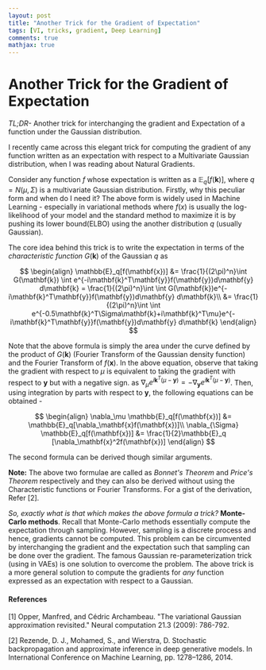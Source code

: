```yaml
---
layout: post
title: "Another Trick for the Gradient of Expectation"
tags: [VI, tricks, gradient, Deep Learning]
comments: true
mathjax: true
---
```


# Another Trick for the Gradient of Expectation

*TL;DR-* Another trick for interchanging the gradient and Expectation of a function under the Gaussian distribution.

I recently came across this elegant trick for computing the gradient of any function written as an expectation with respect to a Multivariate Gaussian distribution, when I was reading about Natural Gradients.

Consider any function $f$ whose expectation is written as a $\mathbb{E}_q[f(\mathbf{k})]$, where $q = N(\mu, \Sigma)$ is a multivariate Gaussian distribution. Firstly, why this peculiar form and when do I need it? The above form is widely used in Machine Learning - especially in variational methods where $f(x)$ is usually the log-likelihood of your model and the standard method to maximize it is by pushing its lower bound(ELBO) using the another distribution $q$ (usually Gaussian).

The core idea behind this trick is to write the expectation in terms of the *characteristic function* $G(\mathbf{k})$ of the Gaussian $q$ as

$$
\begin{align}
\mathbb{E}_q[f(\mathbf{x})] &= \frac{1}{(2\pi)^n}\int  G(\mathbf{k}) \int e^{-i\mathbf{k}^T\mathbf{y}}f(\mathbf{y})d\mathbf{y} d\mathbf{k} = \frac{1}{(2\pi)^n}\int \int G(\mathbf{k})e^{-i\mathbf{k}^T\mathbf{y}}f(\mathbf{y})d\mathbf{y} d\mathbf{k}\\
&= \frac{1}{(2\pi)^n}\int \int e^{-0.5\mathbf{k}^T\Sigma\mathbf{k}+i\mathbf{k}^T\mu}e^{-i\mathbf{k}^T\mathbf{y}}f(\mathbf{y})d\mathbf{y} d\mathbf{k}
\end{align}
$$

Note that the above formula is simply the area under the curve defined by the product of $G(\mathbf{k})$ (Fourier Transform of the Gaussian density function) and the Fourier Transform of $f(\mathbf{x})$. In the above equation, observe that taking the gradient with respect to $\mu$ is equivalent to taking the gradient with respect to $\mathbf{y}$ but with a negative sign. as $\nabla_{\mu}e^{i\mathbf{k}^T(\mu - \mathbf{y})} = - \nabla_{\mathbf{y}}e^{i\mathbf{k}^T(\mu - \mathbf{y})}$. Then, using integration by parts with respect to $\mathbf{y}$, the following equations can be obtained -

$$
\begin{align}
\nabla_\mu \mathbb{E}_q[f(\mathbf{x})] &= \mathbb{E}_q[\nabla_\mathbf{x}f(\mathbf{x})]\\
\nabla_{\Sigma} \mathbb{E}_q[f(\mathbf{x})] &= \frac{1}{2}\mathbb{E}_q [\nabla_\mathbf{x}^2f(\mathbf{x})]
\end{align}
$$

The second formula can be derived though similar arguments.

**Note:** The above two formulae are called as *Bonnet's Theorem* and *Price's Theorem* respectively and they can also be derived without using the Characteristic functions or Fourier Transforms. For a gist of the derivation, Refer [2].

*So, exactly what is that which makes the above formula a trick?* **Monte-Carlo methods**. Recall that Monte-Carlo methods essentially compute the expectation through sampling.
However, sampling is a discrete process and hence, gradients cannot be computed. This problem can be circumvented by interchanging the gradient and the expectation such that sampling can be done over the gradient. The famous Gaussian re-parameterization trick (using in VAEs) is one solution to overcome the problem. The above trick is a more general solution to compute the gradients for *any* function expressed as an expectation with respect to a Gaussian.

#### References
[1] Opper, Manfred, and Cédric Archambeau. "The variational Gaussian approximation revisited." Neural computation 21.3 (2009): 786-792.

[2] Rezende, D. J., Mohamed, S., and Wierstra, D. Stochastic backpropagation and approximate inference in deep generative models. In International Conference on Machine Learning, pp.
1278–1286, 2014.
